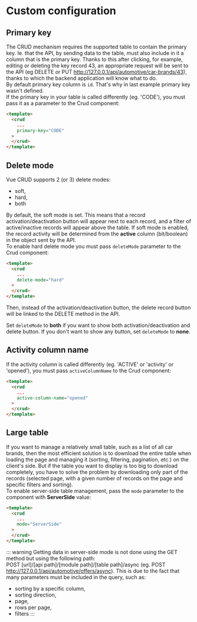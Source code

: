 # Custom configuration

## Primary key
The CRUD mechanism requires the supported table to contain the primary key. Ie. that the API, by sending data to the table, must also include in it a column that is the primary key. Thanks to this after clicking, for example, editing or deleting the key record 43, an appropriate request will be sent to the API (eg DELETE or PUT http://127.0.0.1/api/automotive/car-brands/43), thanks to which the backend application will know what to do.\
By default primary key column is `id`. That's why in last example primary key wasn't defined.\
If the primary key in your table is called differently (eg. 'CODE'), you must pass it as a parameter to the Crud component:
``` html
<template>
  <crud
    ...
    primary-key="CODE"
  >
  </crud>
</template>
```

## Delete mode
Vue CRUD supports 2 (or 3) delete modes:
- soft,
- hard,
- both

By default, the soft mode is set. This means that a record activation/deactivation button will appear next to each record, and a filter of active/inactive records will appear above the table. If soft mode is enabled, the record activity will be determined from the **active** column (bit/boolean) in the object sent by the API.\
To enable hard delete mode you must pass `deleteMode` parameter to the Crud component:
``` html
<template>
  <crud
    ...
    delete-mode="hard"
  >
  </crud>
</template>
```
Then, instead of the activation/deactivation button, the delete record button will be linked to the DELETE method in the API.

Set `deleteMode` to **both** if you want to show both activation/deactivation and delete button. If you don't want to show any button, set `deleteMode` to **none**.

## Activity column name
If the activity column is called differently (eg. 'ACTIVE' or 'activity' or 'opened'), you must pass `activeColumnName` to the Crud component:
``` html
<template>
  <crud
    ...
    active-column-name="opened"
  >
  </crud>
</template>
```

## Large table
If you want to manage a relatively small table, such as a list of all car brands, then the most efficient solution is to download the entire table when loading the page and managing it (sorting, filtering, pagination, etc.) on the client's side. But if the table you want to display is too big to download completely, you have to solve the problem by downloading only part of the records (selected page, with a given number of records on the page and specific filters and sorting).\
To enable server-side table management, pass the `mode` parameter to the component with **ServerSide** value:
``` html
<template>
  <crud
    ...
    mode="ServerSide"
  >
  </crud>
</template>
```
::: warning
Getting data in server-side mode is not done using the GET method but using the following path:\
POST [url]/[api path]/[module path]/[table path]/async (eg. POST http://127.0.0.1/api/automotive/offers/async). This is due to the fact that many parameters must be included in the query, such as:
- sorting by a specific column,
- sorting direction,
- page,
- rows per page,
- filters
:::
